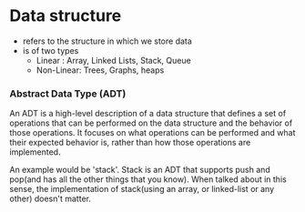 # Data structure 
- refers to the structure in which we store data
- is of two types
    - Linear :  Array, Linked Lists, Stack, Queue
    - Non-Linear: Trees, Graphs, heaps

### Abstract Data Type (ADT)
An ADT is a high-level description of a data structure that defines a set of operations that can be performed on the data structure and the behavior of those operations. It focuses on what operations can be performed and what their expected behavior is, rather than how those operations are implemented.

An example would be 'stack'. Stack is an ADT that supports push and pop(and has all the other things that you know). When talked about in this sense, the implementation of stack(using an array, or linked-list or any other) doesn't matter.
